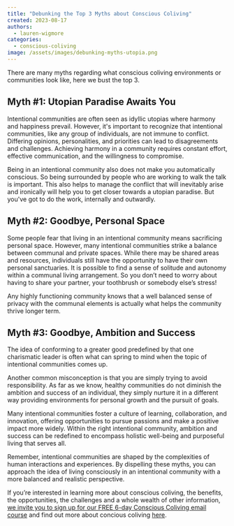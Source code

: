 ```yaml
---
title: "Debunking the Top 3 Myths about Conscious Coliving"
created: 2023-08-17
authors: 
  - lauren-wigmore
categories: 
  - conscious-coliving
image: /assets/images/debunking-myths-utopia.png
---
```


There are many myths regarding what conscious coliving environments or communities look like, here we bust the top 3.

## Myth #1: Utopian Paradise Awaits You 

Intentional communities are often seen as idyllic utopias where harmony and happiness prevail. However, it's important to recognize that intentional communities, like any group of individuals, are not immune to conflict. Differing opinions, personalities, and priorities can lead to disagreements and challenges. Achieving harmony in a community requires constant effort, effective communication, and the willingness to compromise.

Being in an intentional community also does not make you automatically conscious. So being surrounded by people who are working to walk the talk is important. This also helps to manage the conflict that will inevitably arise and ironically will help you to get closer towards a utopian paradise. But you've got to do the work, internally and outwardly. 

## Myth #2: Goodbye, Personal Space 

Some people fear that living in an intentional community means sacrificing personal space. However, many intentional communities strike a balance between communal and private spaces. While there may be shared areas and resources, individuals still have the opportunity to have their own personal sanctuaries. It is possible to find a sense of solitude and autonomy within a communal living arrangement. So you don’t need to worry about having to share your partner, your toothbrush or somebody else’s stress! 

Any highly functioning community knows that a well balanced sense of privacy with the communal elements is actually what helps the community thrive longer term. 

## Myth #3: Goodbye, Ambition and Success 

The idea of conforming to a greater good predefined by that one charismatic leader is often what can spring to mind when the topic of intentional communities comes up. 

Another common misconception is that you are simply trying to avoid responsibility. As far as we know, healthy communities do not diminish the ambition and success of an individual, they simply nurture it in a different way providing environments for personal growth and the pursuit of goals. 

Many intentional communities foster a culture of learning, collaboration, and innovation, offering opportunities to pursue passions and make a positive impact more widely. Within the right intentional community, ambition and success can be redefined to encompass holistic well-being and purposeful living that serves all.

Remember, intentional communities are shaped by the complexities of human interactions and experiences. By dispelling these myths, you can approach the idea of living consciously in an intentional community with a more balanced and realistic perspective.

If you’re interested in learning more about conscious coliving, the benefits, the opportunities, the challenges and a whole wealth of other information, [we invite you to sign up for our FREE 6-day Conscious Coliving email course](https://lifeitself.org/conscious-coliving-course) and find out more about concious coliving [here](https://lifeitself.org/conscious-coliving).
